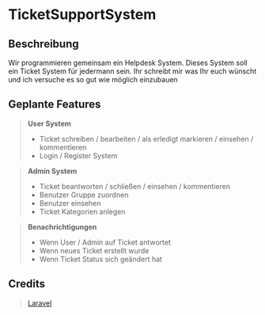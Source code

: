 # TicketSupportSystem

## Beschreibung
Wir programmieren gemeinsam ein Helpdesk System. Dieses System soll ein Ticket System für jedermann sein. 
Ihr schreibt mir was Ihr euch wünscht und ich versuche es so gut wie möglich einzubauen 


## Geplante Features
> **User System**
> - Ticket schreiben / bearbeiten / als erledigt markieren / einsehen / kommentieren
> - Login / Register System

> **Admin System**
> - Ticket beantworten / schließen / einsehen / kommentieren
> - Benutzer Gruppe zuordnen
> - Benutzer einsehen
> - Ticket Kategorien anlegen

> **Benachrichtigungen**
> - Wenn User / Admin auf Ticket antwortet
> - Wenn neues Ticket erstellt wurde
> - Wenn Ticket Status sich geändert hat


## Credits
> [Laravel](http://www.laravel.com)
